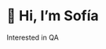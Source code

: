 #           👋 Hi, I’m Sofía 

Interested in QA


<!---
sofpag/sofpag is a ✨ special ✨ repository because its `README.md` (this file) appears on your GitHub profile.
You can click the Preview link to take a look at your changes.
--->

